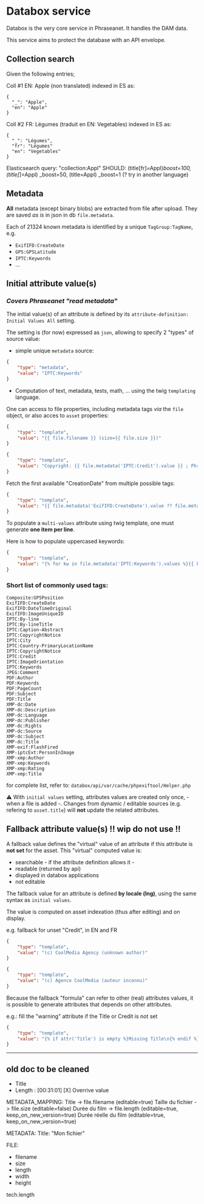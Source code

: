 # Databox service

Databox is the very core service in Phraseanet.
It handles the DAM data.

This service aims to protect the database with an API envelope.

## Collection search

Given the following entries;

Coll #1 EN: Apple (non translated)
indexed in ES as:
```
{
  "_": "Apple",
  "en": "Apple"
}
```
Coll #2 FR: Légumes (traduit en EN: Vegetables)
indexed in ES as:
```
{
  "_": "Légumes",
  "fr": "Légumes"
  "en": "Vegetables"
}
```

Elasticsearch query: "collection:Appl"
 SHOULD:
     (title[fr]=Appl)_boost=100,
     (title[_]=Appl) _boost=50,
     (title=Appl) _boost=1 (? try in another language)


## Metadata

__All__ metadata (except binary blobs) are extracted from file after upload.
They are saved _as is_ in json in db `file.metadata`.

Each of 21324 known metadata is identified by a unique `TagGroup:TagName`, e.g.
- `ExifIFD:CreateDate`
- `GPS:GPSLatitude`
- `IPTC:Keywords`
- ...


## Initial attribute value(s)
### _Covers Phraseanet "read metadata"_

The initial value(s) of an attribute is defined by its `attribute-definition: Initial Values All` setting.

The setting is (for now) expressed as `json`, allowing to specify 2 "types" of source value:

- simple unique `metadata` source:
```json
{
    "type": "metadata",
    "value": "IPTC:Keywords"
}
```

- Computation of text, metadata, tests, math, ... using the twig `templating` language.

One can access to file properties, including metadata tags _via_ the `file` object, or also acces to `asset` properties:
```json
{
    "type": "template",
    "value": "{{ file.filename }} (size={{ file.size }})"
}
```
```json
{
    "type": "template",
    "value": "Copyright: {{ file.metadata('IPTC:Credit').value }} ; Phrasea OwnerId: {{ asset.OwnerId }}"
}
```
Fetch the first available "CreationDate" from multiple possible tags:
```json
{
    "type": "template",
    "value": "{{ file.metadata('ExifIFD:CreateDate').value ?? file.metadata('IPTC:DateCreated').value ?? file.metadata('IPTC:DigitalCreationDate').value }}"
}
```
To populate a `multi-values` attribute using twig template, one must generate **one item per line**.

Here is how to populate uppercased keywords:
```json
{
    "type": "template",
    "value": "{% for kw in file.metadata('IPTC:Keywords').values %}{{ kw|upper }}\n{% endfor %}"
}
```

### Short list of commonly used tags:
```text
Composite:GPSPosition
ExifIFD:CreateDate
ExifIFD:DateTimeOriginal
ExifIFD:ImageUniqueID
IPTC:By-line
IPTC:By-lineTitle
IPTC:Caption-Abstract
IPTC:CopyrightNotice
IPTC:City
IPTC:Country-PrimaryLocationName
IPTC:CopyrightNotice
IPTC:Credit
IPTC:ImageOrientation
IPTC:Keywords
JPEG:Comment
PDF:Author
PDF:Keywords
PDF:PageCount
PDF:Subject
PDF:Title
XMP-dc:Date
XMP-dc:Description
XMP-dc:Language
XMP-dc:Publisher
XMP-dc:Rights
XMP-dc:Source
XMP-dc:Subject
XMP-dc:Title
XMP-exif:FlashFired
XMP-iptcExt:PersonInImage
XMP-xmp:Author
XMP-xmp:Keywords
XMP-xmp:Rating
XMP-xmp:Title
```
for complete list, refer to: `databox/api/var/cache/phpexiftool/Helper.php`

:warning: With `initial values` setting, attributes values are created only once, - when a file is added -.
Changes from dynamic / editable sources (e.g. refering to `asset.title`) will **not** update the related
attributes.

## Fallback attribute value(s) !! wip do not use !!
A fallback value defines the "virtual" value of an attribute if this attribute is **not set** for the asset.
This "virtual" computed value is:
- searchable - if the attribute definition allows it -
- readable (returned by api)
- displayed in databox applications
- not editable

The fallback value for an attribute is defined **by locale (lng)**, using the same syntax as `initial values`.

The value is computed on asset indexation (thus after editing) and on display.

e.g. fallback for unset "Credit", in EN and FR
```json
{
    "type": "template",
    "value": "(c) CoolMedia Agency (unknown author)"
}
```
```json
{
    "type": "template",
    "value": "(c) Agence CoolMedia (auteur inconnu)"
}
```

Because the fallback "formula" can refer to other (real) attributes values, it is possible to generate attributes
that depends on other attributes.

e.g.: fill the "warning" attribute if the Title or Credit is not set
```json
{
    "type": "template",
    "value": "{% if attr('Title') is empty %}Missing Title\n{% endif %}{% if attr('Credit') is empty %}Missing Credit\n{% endif %}"
}
```







---
## old doc to be cleaned
- Title
- Length : [00:31:01] [X] Overrive value


METADATA_MAPPING:
Title -> file.filename (editable=true)
Taille du fichier -> file.size (editable=false)
Durée du film -> file.length (editable=true, keep_on_new_version=true)
Durée réelle du film (editable=true, keep_on_new_version=true)

METADATA:
Title: "Mon fichier"

FILE:
- filename
- size
- length
- width
- height

tech.length

